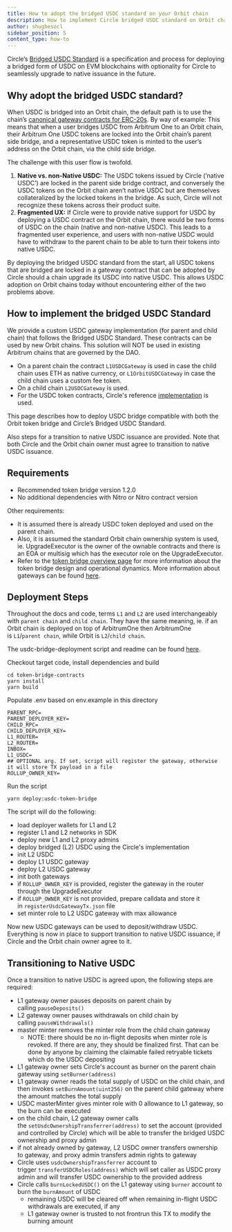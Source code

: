 ```yaml
---
title: How to adopt the bridged USDC standard on your Orbit chain
description: How to implement Circle bridged USDC standard on Orbit chain
author: shughesocl
sidebar_position: 5
content_type: how-to
---
```


Circle’s [Bridged USDC Standard](https://www.circle.com/blog/bridged-usdc-standard) is a specification and process for deploying a bridged form of USDC on EVM blockchains with optionality for Circle to seamlessly upgrade to native issuance in the future.

## Why adopt the bridged USDC standard?

When USDC is bridged into an Orbit chain, the default path is to use the chain’s [canonical gateway contracts for ERC-20s](https://docs.arbitrum.io/build-decentralized-apps/token-bridging/token-bridge-erc20). By way of example: This means that when a user bridges USDC from Arbitrum One to an Orbit chain, their Arbitrum One USDC tokens are locked into the Orbit chain’s parent side bridge, and a representative USDC token is minted to the user’s address on the Orbit chain, via the child side bridge. 

The challenge with this user flow is twofold.

1. **Native vs. non-Native USDC:** The USDC tokens issued by Circle (’native USDC’) are locked in the parent side bridge contract, and conversely the USDC tokens on the Orbit chain aren’t native USDC but are themselves collateralized by the locked tokens in the bridge. As such, Circle will not recognize these tokens across their product suite.  
2. **Fragmented UX:** If Circle were to provide native support for USDC by deploying a USDC contract on the Orbit chain, there would be two forms of USDC on the chain (native and non-native USDC). This leads to a fragmented user experience, and users with non-native USDC would have to withdraw to the parent chain to be able to turn their tokens into native USDC. 

By deploying the bridged USDC standard from the start, all USDC tokens that are bridged are locked in a gateway contract that can be adopted by Circle should a chain upgrade its USDC into native USDC. This allows USDC adoption on Orbit chains today without encountering either of the two problems above. 

## How to implement the bridged USDC Standard

We provide a custom USDC gateway implementation (for parent and child chain) that follows the Bridged USDC Standard. These contracts can be used by new Orbit chains. This solution will NOT be used in existing Arbitrum chains that are governed by the DAO. 

- On a parent chain the contract `L1USDCGateway` is used in case the child chain uses ETH as native currency, or `L1OrbitUSDCGateway` in case the child chain uses a custom fee token.
- On a child chain `L2USDCGateway` is used.
- For the USDC token contracts, Circle's reference [implementation](https://github.com/circlefin/stablecoin-evm/blob/master/doc/bridged_USDC_standard.md) is used.

This page describes how to deploy USDC bridge compatible with both the Orbit token bridge and Circle’s Bridged USDC Standard.

 Also steps for a transition to native USDC issuance are provided. Note that both Circle and the Orbit chain owner must agree to transition to native USDC issuance.

## Requirements

- Recommended token bridge version 1.2.0
- No additional dependencies with Nitro or Nitro contract version

Other requirements:

- It is assumed there is already USDC token deployed and used on the parent chain.
- Also, it is assumed the standard Orbit chain ownership system is used, ie. UpgradeExecutor is the owner of the ownable contracts and there is an EOA or multisig which has the executor role on the UpgradeExecutor.
- Refer to the [token bridge overview page](https://github.com/OffchainLabs/arbitrum-docs/blob/master/arbitrum-docs/launch-orbit-chain/how-tos/orbit-sdk-deploying-token-bridge.md) for more information about the token bridge design and operational dynamics. More information about gateways can be found [here](https://docs.arbitrum.io/build-decentralized-apps/token-bridging/token-bridge-erc20#other-flavors-of-gateways).

## Deployment Steps

<aside>

Throughout the docs and code, terms `L1` and `L2` are used interchangeably with `parent chain` and `child chain`. They have the same meaning, ie. if an Orbit chain is deployed on top of ArbitrumOne then ArbitrumOne is `L1`/`parent chain`, while Orbit is `L2`/`child chain`. 

The usdc-bridge-deployment script and readme can be found [here](https://github.com/OffchainLabs/token-bridge-contracts/tree/v1.2.3/scripts/usdc-bridge-deployment). 

</aside>

Checkout target code, install dependencies and build

```solidity
cd token-bridge-contracts
yarn install
yarn build
```

Populate .env based on env.example in this directory

```solidity
PARENT_RPC=
PARENT_DEPLOYER_KEY=
CHILD_RPC=
CHILD_DEPLOYER_KEY=
L1_ROUTER=
L2_ROUTER=
INBOX=
L1_USDC=
## OPTIONAL arg. If set, script will register the gateway, otherwise it will store TX payload in a file
ROLLUP_OWNER_KEY=
```

Run the script

```solidity
yarn deploy:usdc-token-bridge
```

The script will do the following:

- load deployer wallets for L1 and L2
- register L1 and L2 networks in SDK
- deploy new L1 and L2 proxy admins
- deploy bridged (L2) USDC using the Circle's implementation
- init L2 USDC
- deploy L1 USDC gateway
- deploy L2 USDC gateway
- init both gateways
- if `ROLLUP_OWNER_KEY` is provided, register the gateway in the router through the UpgradeExecutor
- if `ROLLUP_OWNER_KEY` is not provided, prepare calldata and store it in `registerUsdcGatewayTx.json` file
- set minter role to L2 USDC gateway with max allowance

Now new USDC gateways can be used to deposit/withdraw USDC. Everything is now in place to support transition to native USDC issuance, if Circle and the Orbit chain owner agree to it. 

## Transitioning to Native USDC

Once a transition to native USDC is agreed upon, the following steps are required:

- L1 gateway owner pauses deposits on parent chain by calling `pauseDeposits()`
- L2 gateway owner pauses withdrawals on child chain by calling `pauseWithdrawals()`
- master minter removes the minter role from the child chain gateway
    - NOTE: there should be no in-flight deposits when minter role is revoked. If there are any, they should be finalized first. That can be done by anyone by claiming the claimable failed retryable tickets which do the USDC depositing
- L1 gateway owner sets Circle's account as burner on the parent chain gateway using `setBurner(address)`
- L1 gateway owner reads the total supply of USDC on the child chain, and then invokes `setBurnAmount(uint256)` on the parent child gateway where the amount matches the total supply
- USDC masterMinter gives minter role with 0 allowance to L1 gateway, so the burn can be executed
- on the child chain, L2 gateway owner calls the `setUsdcOwnershipTransferrer(address)` to set the account (provided and controlled by Circle) which will be able to transfer the bridged USDC ownership and proxy admin
- if not already owned by gateway, L2 USDC owner transfers ownership to gateway, and proxy admin transfers admin rights to gateway
- Circle uses `usdcOwnershipTransferrer` account to trigger `transferUSDCRoles(address)` which will set caller as USDC proxy admin and will transfer USDC ownership to the provided address
- Circle calls `burnLockedUSDC()` on the L1 gateway using `burner` account to burn the `burnAmount` of USDC
    - remaining USDC will be cleared off when remaining in-flight USDC withdrawals are executed, if any
    - L1 gateway owner is trusted to not frontrun this TX to modify the burning amount
